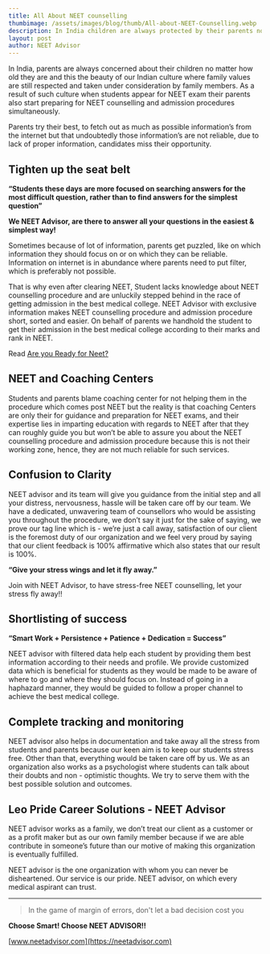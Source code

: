 ```yaml
---
title: All About NEET counselling
thumbimage: /assets/images/blog/thumb/All-about-NEET-Counselling.webp
description: In India children are always protected by their parents no matter how old their child is and this the beauty of Indian culture where family values are still respected and taken under consideration by family members.
layout: post
author: NEET Advisor
---
```


In India, parents are always concerned about their children no matter how old they are and this the beauty of our Indian culture where family values are still respected and taken under consideration by family members. As a result of such culture when students appear for NEET exam their parents also start preparing for NEET counselling and admission procedures simultaneously. 

Parents try their best, to fetch out as much as possible information’s from the internet but that undoubtedly those information’s are not reliable, due to lack of proper information, candidates miss their opportunity.

## Tighten up the seat belt

**“Students these days are more focused on searching answers for the most difficult question, rather than to find answers for the simplest question”**

**We NEET Advisor, are there to answer all your questions in the easiest & simplest way!**

Sometimes because of lot of information, parents get puzzled, like on which information they should focus on or on which they can be reliable. Information on internet is in abundance where parents need to put filter, which is preferably not possible. 

That is why even after clearing NEET, Student lacks knowledge about NEET counselling procedure and are unluckily stepped behind in the race of getting admission in the best medical college. NEET Advisor with exclusive information makes NEET counselling procedure and admission procedure short, sorted and easier. On behalf of parents we handhold the student to get their admission in the best medical college according to their marks and rank in NEET.

Read [Are you Ready for Neet?](/blog/ready-for-neet/)

## NEET and Coaching Centers

Students and parents blame coaching center for not helping them in the procedure which comes post NEET but the reality is that coaching Centers are only their for guidance and preparation for NEET exams, and their expertise lies in imparting education with regards to NEET after that they can roughly guide you but won’t be able to assure you about the NEET counselling procedure and admission procedure because this is not their working zone, hence, they are not much reliable for such services.

## Confusion to Clarity

NEET advisor and its team will give you guidance from the initial step and all your distress, nervousness, hassle will be taken care off by our team. We have a dedicated, unwavering team of counsellors who would be assisting you throughout the procedure, we don’t say it just for the sake of saying, we prove our tag line which is - we’re just a call away, satisfaction of our client is the foremost duty of our organization and we feel very proud by saying that our client feedback is 100% affirmative which also states that our result is 100%.

**“Give your stress wings and let it fly away.”**

Join with NEET Advisor, to have stress-free NEET counselling, let your stress fly away!!

## Shortlisting of success

**“Smart Work + Persistence + Patience + Dedication = Success”**

NEET advisor with filtered data help each student by providing them best information according to their needs and profile. We provide customized data which is beneficial for students as they would be made to be aware of where to go and where they should focus on. Instead of going in a haphazard manner, they would be guided to follow a proper channel to achieve the best medical college.

## Complete tracking and monitoring

NEET advisor also helps in documentation and take away all the stress from students and parents because our keen aim is to keep our students stress free. Other than that, everything would be taken care off by us. We as an organization also works as a psychologist where students can talk about their doubts and non - optimistic thoughts. We try to serve them with the best possible solution and outcomes.

## Leo Pride Career Solutions - NEET Advisor

NEET advisor works as a family, we don’t treat our client as a customer or as a profit maker but as our own family member because if we are able contribute in someone’s future than our motive of making this organization is eventually fulfilled.

NEET advisor is the one organization with whom you can never be disheartened. Our service is our pride. NEET advisor, on which every medical aspirant can trust.

<hr>

> In the game of margin of errors, don&#39;t let a bad decision cost you

**Choose Smart! Choose NEET ADVISOR!!**

[www.neetadvisor.com](https://neetadvisor.com)
